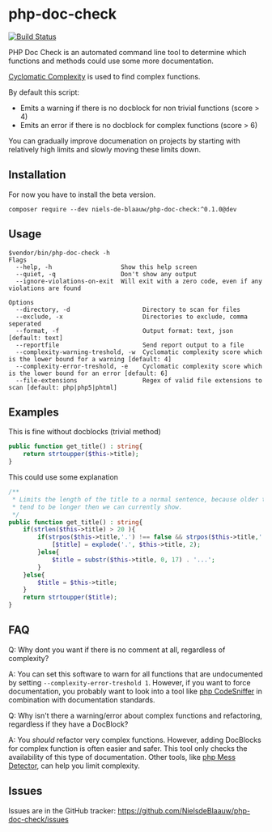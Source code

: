 # php-doc-check

[![Build Status](https://travis-ci.org/NielsdeBlaauw/php-doc-check.svg?branch=master)](https://travis-ci.org/NielsdeBlaauw/php-doc-check)

PHP Doc Check is an automated command line tool to determine which functions and
methods could use some more documentation. 

[Cyclomatic Complexity](https://en.wikipedia.org/wiki/Cyclomatic_complexity) is 
used to find complex functions.

By default this script:

- Emits a warning if there is no docblock for non trivial functions (score > 4)
- Emits an error if there is no docblock for complex functions (score > 6)

You can gradually improve documenation on projects by starting with relatively
high limits and slowly moving these limits down.

## Installation

For now you have to install the beta version.

`composer require --dev niels-de-blaauw/php-doc-check:^0.1.0@dev`

## Usage

```
$vendor/bin/php-doc-check -h
Flags
  --help, -h                   Show this help screen
  --quiet, -q                  Don't show any output
  --ignore-violations-on-exit  Will exit with a zero code, even if any violations are found

Options
  --directory, -d                    Directory to scan for files
  --exclude, -x                      Directories to exclude, comma seperated
  --format, -f                       Output format: text, json [default: text]
  --reportfile                       Send report output to a file
  --complexity-warning-treshold, -w  Cyclomatic complexity score which is the lower bound for a warning [default: 4]
  --complexity-error-treshold, -e    Cyclomatic complexity score which is the lower bound for an error [default: 6]
  --file-extensions                  Regex of valid file extensions to scan [default: php|php5|phtml]
```

## Examples

This is fine without docblocks (trivial method)

```php
public function get_title() : string{
    return strtoupper($this->title);
}
```

This could use some explanation

```php
/**
 * Limits the length of the title to a normal sentence, because older titles
 * tend to be longer then we can currently show.
 */
public function get_title() : string{
    if(strlen($this->title) > 20 ){
        if(strpos($this->title,'.') !== false && strpos($this->title,'.') < 20){
            [$title] = explode('.', $this->title, 2);
        }else{
            $title = substr($this->title, 0, 17) . '...';
        }
    }else{
        $title = $this->title;
    }
    return strtoupper($title);
}
```

## FAQ

Q: Why dont you want if there is no comment at all, regardless of complexity?

A: You can set this software to warn for all functions that are undocumented by
setting `--complexity-error-treshold 1`. However, if you want to force
documentation, you probably want to look into a tool like [php CodeSniffer](https://github.com/squizlabs/PHP_CodeSniffer)
in combination with documentation standards.

Q: Why isn't there a warning/error about complex functions and refactoring, 
regardless if they have a DocBlock?

A: You *should* refactor very complex functions. However, adding DocBlocks
for complex function is often easier and safer. This tool only checks the 
availability of this type of documentation. Other tools, like [php Mess Detector](https://github.com/phpmd/phpmd), 
can help you limit complexity.

## Issues

Issues are in the GitHub tracker: https://github.com/NielsdeBlaauw/php-doc-check/issues
